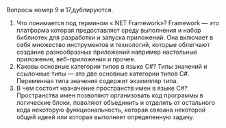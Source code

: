 Вопросы номер 9 и 17,дублируются.
1. Что понимается под термином «.NET Framework»?
Framework — это платформа которая предоставляет среду выполнения и набор библиотек для разработки и запуска приложений. Она включает в себя множество инструментов и технологий, которые облегчают создание разнообразных приложений например настольные приложения, веб-приложения и прочее.
  9. Каковы основные категории типов в языке C#?
Типы значений и ссылочные типы — это две основные категории типов C#. Переменная типа значения содержит экземпляр типа.
17. В чем состоит назначение пространств имен в языке C#?
Пространства имен позволяют организовать код программы в логические блоки, поволяют объединить и отделить от остального кода некоторую функциональность, которая связана некоторой общей идеей или которая выполняет определенную задачу.
